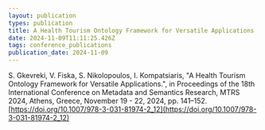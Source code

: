 ```yaml
---
layout: publication
types: publication
title: A Health Tourism Ontology Framework for Versatile Applications
date: 2024-11-09T11:11:25.426Z
tags: conference_publications
publication_date: 2024-11-09
---
```

S. Gkevreki, V. Fiska, S. Nikolopoulos, I. Kompatsiaris, "A Health Tourism Ontology Framework for Versatile Applications.", in Proceedings of the 18th International Conference on Metadata and Semantics Research, MTRS 2024, Athens, Greece, November 19 - 22, 2024, pp. 141–152. [https://doi.org/10.1007/978-3-031-81974-2_12](https://doi.org/10.1007/978-3-031-81974-2_12)